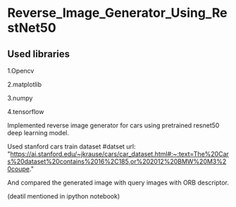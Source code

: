 # Reverse_Image_Generator_Using_RestNet50


## Used libraries

1.Opencv

2.matplotlib

3.numpy

4.tensorflow


Implemented reverse image generator for cars using pretrained resnet50 deep learning model.

Used stanford cars train dataset
#datset url: "https://ai.stanford.edu/~jkrause/cars/car_dataset.html#:~:text=The%20Cars%20dataset%20contains%2016%2C185,or%202012%20BMW%20M3%20coupe."



And compared the generated image with query images with ORB descriptor.

(deatil mentioned in ipython notebook)
